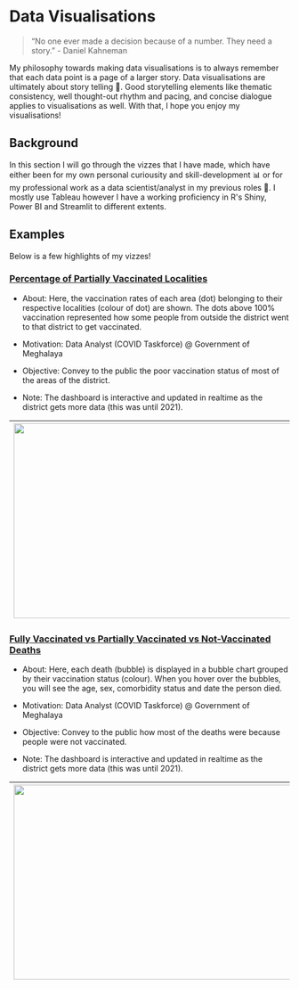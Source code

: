 # Data Visualisations

> “No one ever made a decision because of a number. They need a story.” - Daniel Kahneman 

My philosophy towards making data visualisations is to always remember that each data point is a page of a larger story. Data visualisations are ultimately about story telling 📖. Good storytelling elements like thematic consistency, well thought-out rhythm and pacing, and concise dialogue applies to visualisations as well. With that, I hope you enjoy my visualisations! 

## Background

In this section I will go through the vizzes that I have made, which have either been for my own personal curiousity and skill-development 📊 or for my professional work as a data scientist/analyst in my previous roles 👔. I mostly use Tableau however I have a working proficiency in R's Shiny, Power BI and Streamlit to different extents. 

## Examples

Below is a few highlights of my vizzes!

### [Percentage of Partially Vaccinated Localities](https://public.tableau.com/app/profile/noelwar/viz/Vacc1/D1)

- About: Here, the vaccination rates of each area (dot) belonging to their respective localities (colour of dot) are shown. The dots above 100% vaccination represented how some people from outside the district went to that district to get vaccinated.

- Motivation: Data Analyst (COVID Taskforce) @ Government of Meghalaya

- Objective: Convey to the public the poor vaccination status of most of the areas of the district.

- Note: The dashboard is interactive and updated in realtime as the district gets more data (this was until 2021).

|<img src="https://drive.google.com/uc?export=view&id=1wiiGXxrp8uMvRkmJvxlux7KHLdD8Rccg" width=700 height=350>|<img src="https://media.giphy.com/media/o8aoNIgsqPeMIlUSp2/giphy.gif" width=700 height=350>|
|:---:|:---:|

### [Fully Vaccinated vs Partially Vaccinated vs Not-Vaccinated Deaths](https://public.tableau.com/app/profile/noelwar/viz/Deaths5/Dashboard#4)

- About: Here, each death (bubble) is displayed in a bubble chart grouped by their vaccination status (colour). When you hover over the bubbles, you will see the age, sex, comorbidity status and date the person died.

- Motivation: Data Analyst (COVID Taskforce) @ Government of Meghalaya

- Objective: Convey to the public how most of the deaths were because people were not vaccinated.

- Note: The dashboard is interactive and updated in realtime as the district gets more data (this was until 2021).

|<img src="https://drive.google.com/uc?export=view&id=1GJeH-WoW3HrRDsqx54amJiPJ8mNvurhF" width=700 height=350>|<img src="https://media.giphy.com/media/MxEseydw0x3ktXJVpE/giphy.gif" width=700 height=350>|
|:---:|:---:|
